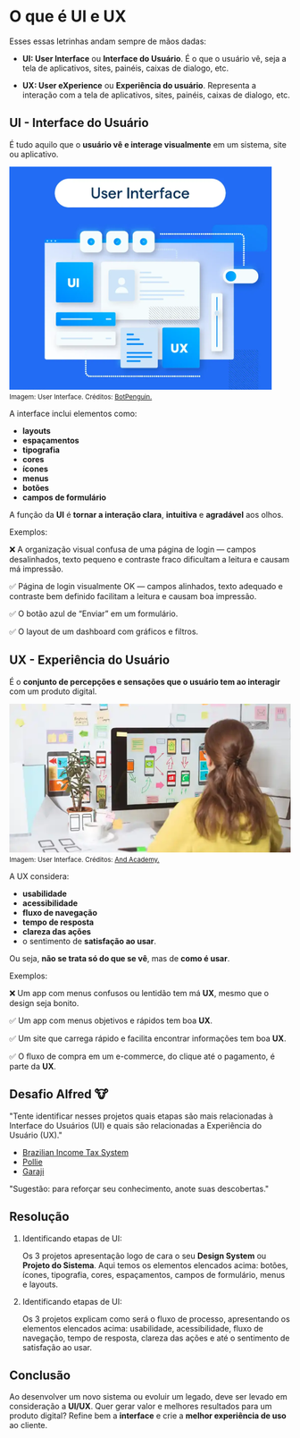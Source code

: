 # O que é UI e UX

Esses essas letrinhas andam sempre de mãos dadas:

- **UI: User Interface** ou **Interface do Usuário**. É o que o usuário vê, seja a tela de aplicativos, sites, painéis, caixas de dialogo, etc.

- **UX: User eXperience** ou **Experiência do usuário**. Representa a interação com a tela de aplicativos, sites, painéis, caixas de dialogo, etc.

## UI - Interface do Usuário

É tudo aquilo que o **usuário vê e interage visualmente** em um sistema, site ou aplicativo.

![UI Representação](imgs/ui-representacao.png)  
<small>Imagem: User Interface. Créditos: [BotPenguin.](https://botpenguin.com/glossary/user-interface)</small>

A interface inclui elementos como:

- **layouts**
- **espaçamentos**
- **tipografia**
- **cores**
- **ícones**
- **menus**
- **botões**
- **campos de formulário**

A função da **UI** é **tornar a interação clara**, **intuitiva** e **agradável** aos olhos.

Exemplos:

❌ A organização visual confusa de uma página de login — campos desalinhados, texto pequeno e contraste fraco dificultam a leitura e causam má impressão.

✅ Página de login visualmente OK — campos alinhados, texto adequado e contraste bem definido facilitam a leitura e causam boa impressão.

✅ O botão azul de “Enviar” em um formulário.

✅ O layout de um dashboard com gráficos e filtros.

## UX - Experiência do Usuário

É o **conjunto de percepções e sensações que o usuário tem ao interagir** com um produto digital.

![UX Representação](imgs/ux-representacao.png)  
<small>Imagem: User Interface. Créditos: [And Academy.](https://www.andacademy.com/resources/blog/ui-ux-design/what-is-ux-design/)</small>

A UX considera:

- **usabilidade**
- **acessibilidade**
- **fluxo de navegação**
- **tempo de resposta**
- **clareza das ações**
- o sentimento de **satisfação ao usar**.

Ou seja, **não se trata só do que se vê**, mas de **como é usar**.

Exemplos:

❌ Um app com menus confusos ou lentidão tem má **UX**, mesmo que o design seja bonito.

✅ Um app com menus objetivos e rápidos tem boa **UX**.

✅ Um site que carrega rápido e facilita encontrar informações tem boa **UX**.

✅ O fluxo de compra em um e-commerce, do clique até o pagamento, é parte da **UX**.

## Desafio Alfred 🐮

"Tente identificar nesses projetos quais etapas são mais relacionadas à Interface do Usuários (UI) e quais são relacionadas a Experiência do Usuário (UX)."

- [Brazilian Income Tax System](https://www.behance.net/gallery/131015715/Brazilian-Income-Tax-System-UIUX-Relayout-Proposal)
- [Pollie](https://www.behance.net/gallery/151418227/Pollie)
- [Garaji](https://www.behance.net/gallery/130417419/Garaji)

"Sugestão: para reforçar seu conhecimento, anote suas descobertas."

## Resolução

1. Identificando etapas de UI:

   Os 3 projetos apresentação logo de cara o seu **Design System** ou **Projeto do Sistema**. Aqui temos os elementos elencados acima: botões, ícones, tipografia, cores, espaçamentos, campos de formulário, menus e layouts.

2. Identificando etapas de UI:

   Os 3 projetos explicam como será o fluxo de processo, apresentando os elementos elencados acima: usabilidade, acessibilidade, fluxo de navegação, tempo de resposta, clareza das ações e até o sentimento de satisfação ao usar.

## Conclusão

Ao desenvolver um novo sistema ou evoluir um legado, deve ser levado em consideração a **UI/UX**. Quer gerar valor e melhores resultados para um produto digital? Refine bem a **interface** e crie a **melhor experiência de uso** ao cliente.
